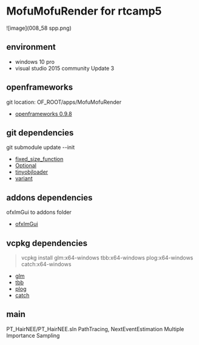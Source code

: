# MofuMofuRender for rtcamp5

![image](008_58 spp.png)

## environment
- windows 10 pro
- visual studio 2015 community Update 3

## openframeworks
git location:
    OF_ROOT/apps/MofuMofuRender
- [openframeworks 0.9.8](http://openframeworks.cc/ja/)

## git dependencies
git submodule update --init

- [fixed_size_function](https://github.com/pmed/fixed_size_function)
- [Optional](https://github.com/akrzemi1/Optional)
- [tinyobjloader](https://github.com/syoyo/tinyobjloader)
- [variant](https://github.com/mapbox/variant)

## addons dependencies
ofxImGui to addons folder
- [ofxImGui](https://github.com/jvcleave/ofxImGui/releases/tag/1.50)

## vcpkg dependencies
> vcpkg install glm:x64-windows tbb:x64-windows plog:x64-windows catch:x64-windows

- [glm](https://glm.g-truc.net/0.9.8/index.html)
- [tbb](https://www.threadingbuildingblocks.org/)
- [plog](https://github.com/SergiusTheBest/plog)
- [catch](https://github.com/philsquared/Catch)


## main
PT_HairNEE/PT_HairNEE.sln
PathTracing, NextEventEstimation Multiple Importance Sampling